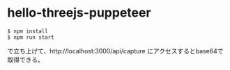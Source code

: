 # hello-threejs-puppeteer

```
$ npm install
$ npm run start
```
で立ち上げて、http://localhost:3000/api/capture にアクセスするとbase64で取得できる。
